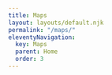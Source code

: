 ```yaml
---
title: Maps
layout: layouts/default.njk
permalink: "/maps/"
eleventyNavigation:
  key: Maps
  parent: Home
  order: 3
---
```

